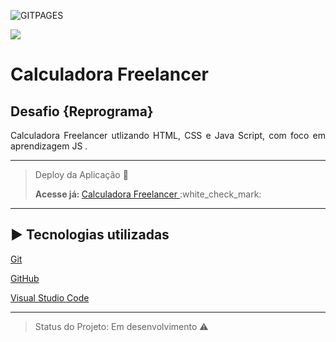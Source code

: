 ![GITPAGES](https://user-images.githubusercontent.com/59574875/85124684-b1be3c00-b200-11ea-8902-9bf3433eaff9.jpeg)



<img src="https://img.shields.io/static/v1?label=JavaScript&message=linguage&color=Orange&style=for-the-badge&logo=JavaScript"/></p>

<h1 align="justify"> Calculadora Freelancer</h1>
<h2 align="justify"> Desafio {Reprograma} </h2>




 
<p align="justify"> Calculadora Freelancer utlizando HTML, CSS e Java Script, com foco em aprendizagem JS . </p>

----
> <p> Deploy da Aplicação 💨 </>
> <p> <b> Acesse já: </b>  <a href="https://calculadora-workshop-valeria-melo.netlify.app/"> Calculadora Freelancer </a>  :white_check_mark: </p>

----
## ▶️ Tecnologias utilizadas


<a href="https://git-scm.com/">  Git</a>

<a href="https://github.com/val-bit">  GitHub</a>

<a href="https://code.visualstudio.com/">  Visual Studio Code </a>

----

> Status do Projeto: Em desenvolvimento :warning:
